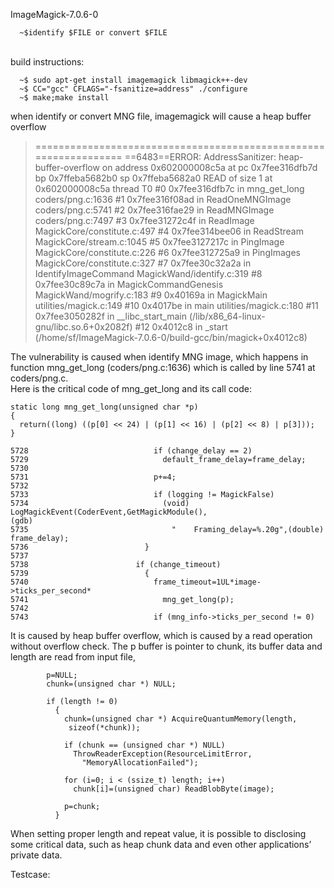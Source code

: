 ImageMagick-7.0.6-0
<br>
```
  ~$identify $FILE or convert $FILE
```
<br>build instructions:
```
  ~$ sudo apt-get install imagemagick libmagick++-dev
  ~$ CC="gcc" CFLAGS="-fsanitize=address" ./configure 
  ~$ make;make install
```
when identify or convert MNG file, imagemagick will cause a heap buffer overflow
> =================================================================
==6483==ERROR: AddressSanitizer: heap-buffer-overflow on address 0x602000008c5a at pc 0x7fee316dfb7d bp 0x7ffeba5682b0 sp 0x7ffeba5682a0
READ of size 1 at 0x602000008c5a thread T0
    #0 0x7fee316dfb7c in mng_get_long coders/png.c:1636
    #1 0x7fee316f08ad in ReadOneMNGImage coders/png.c:5741
    #2 0x7fee316fae29 in ReadMNGImage coders/png.c:7497
    #3 0x7fee31272c4f in ReadImage MagickCore/constitute.c:497
    #4 0x7fee314bee06 in ReadStream MagickCore/stream.c:1045
    #5 0x7fee3127217c in PingImage MagickCore/constitute.c:226
    #6 0x7fee312725a9 in PingImages MagickCore/constitute.c:327
    #7 0x7fee30c32a2a in IdentifyImageCommand MagickWand/identify.c:319
    #8 0x7fee30c89c7a in MagickCommandGenesis MagickWand/mogrify.c:183
    #9 0x40169a in MagickMain utilities/magick.c:149
    #10 0x4017be in main utilities/magick.c:180
    #11 0x7fee3050282f in __libc_start_main (/lib/x86_64-linux-gnu/libc.so.6+0x2082f)
    #12 0x4012c8 in _start (/home/sf/ImageMagick-7.0.6-0/build-gcc/bin/magick+0x4012c8)


The vulnerability is caused when identify MNG image, which happens  in function mng_get_long (coders/png.c:1636) which is called by line 5741 at coders/png.c.  
Here is the critical code of mng_get_long and its call code:
```
static long mng_get_long(unsigned char *p)
{
  return((long) ((p[0] << 24) | (p[1] << 16) | (p[2] << 8) | p[3]));
}
```
```
5728	                        if (change_delay == 2)
5729	                          default_frame_delay=frame_delay;
5730	
5731	                        p+=4;
5732	
5733	                        if (logging != MagickFalse)
5734	                          (void) LogMagickEvent(CoderEvent,GetMagickModule(),
(gdb) 
5735	                            "    Framing_delay=%.20g",(double) frame_delay);
5736	                      }
5737	
5738	                    if (change_timeout)
5739	                      {
5740	                        frame_timeout=1UL*image->ticks_per_second*
5741	                          mng_get_long(p);
5742	
5743	                        if (mng_info->ticks_per_second != 0)
```
 It is caused by heap buffer overflow, which is caused by a read operation without overflow check.
The p buffer is pointer to chunk, its buffer data and  length are read from input file,
```
        p=NULL;
        chunk=(unsigned char *) NULL;

        if (length != 0)
          {
            chunk=(unsigned char *) AcquireQuantumMemory(length,
             sizeof(*chunk));

            if (chunk == (unsigned char *) NULL)
              ThrowReaderException(ResourceLimitError,
                "MemoryAllocationFailed");

            for (i=0; i < (ssize_t) length; i++)
              chunk[i]=(unsigned char) ReadBlobByte(image);

            p=chunk;
          }
``` 

When setting proper length and repeat value, it is possible to disclosing some critical data, such as heap chunk data and even other applications’ private data. 

Testcase: 

